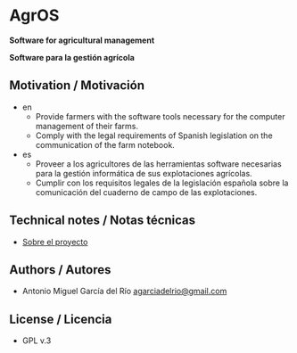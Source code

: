 # AgrOS

__Software for agricultural management__

__Software para la gestión agrícola__

## Motivation / Motivación
- en
  - Provide farmers with the software tools necessary for the computer management of their farms.
  - Comply with the legal requirements of Spanish legislation on the communication of the farm notebook.
- es
  - Proveer a los agricultores de las herramientas software necesarias para la gestión informática de sus explotaciones agrícolas.
  - Cumplir con los requisitos legales de la legislación española sobre la comunicación del cuaderno de campo de las explotaciones.

## Technical notes / Notas técnicas
- [Sobre el proyecto](docs/es/proyecto.md)

## Authors / Autores
- Antonio Miguel García del Río <agarciadelrio@gmail.com>

## License / Licencia
- GPL v.3